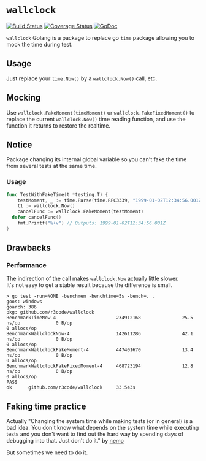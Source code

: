 # `wallclock`

[![Build Status](https://travis-ci.org/r3code/wallclock.svg?branch=master)](https://travis-ci.org/r3code/wallclock)
[![Coverage Status](https://coveralls.io/repos/github/r3code/wallclock/badge.svg?branch=master)](https://coveralls.io/github/r3code/wallclock?branch=master)
[![GoDoc](https://godoc.org/github.com/r3code/wallclock?status.svg)](https://godoc.org/github.com/r3code/wallclock)

`wallclock` Golang is a package to replace go `time` package allowing you to mock the time during test.

## Usage 

Just replace your `time.Now()` by a `wallclock.Now()` call, etc.

## Mocking 

Use `wallclock.FakeMoment(timeMoment)` or `wallclock.FakeFixedMoment()` to replace the current `wallclock.Now()` time reading function, and use the function it returns to restore the realtime. 


## Notice                                                                                                   

Package changing its internal global variable so you can't fake the time from several tests at the same time. 


### Usage

```go
func TestWithFakeTime(t *testing.T) {
	testMoment, _ := time.Parse(time.RFC3339, "1999-01-02T12:34:56.001Z")	
	t1 := wallclock.Now()
	cancelFunc := wallclock.FakeMoment(testMoment) 
  defer cancelFunc()
	fmt.Printf("%+v") // Outputs: 1999-01-02T12:34:56.001Z	
}
```

## Drawbacks

### Performance

The indirection of the call makes `wallclock.Now` actually little slower.   
It's not easy to get a stable result because the difference is small.

```
> go test -run=NONE -benchmem -benchtime=5s -bench=. .
goos: windows
goarch: 386
pkg: github.com/r3code/wallclock
BenchmarkTimeNow-4                      234912168               25.5 ns/op             0 B/op
0 allocs/op
BenchmarkWallclockNow-4                 142611286               42.1 ns/op             0 B/op
0 allocs/op
BenchmarkWallclockFakeMoment-4          447401670               13.4 ns/op             0 B/op
0 allocs/op
BenchmarkWallclockFakeFixedMoment-4     468723194               12.8 ns/op             0 B/op
0 allocs/op
PASS
ok      github.com/r3code/wallclock     33.543s
```      

## Faking time practice

Actually "Changing the system time while making tests (or in general) is a bad idea. 
You don't know what depends on the system time while executing tests 
and you don't want to find out the hard way by spending days of debugging into 
that. Just don't do it." by [nemo](https://stackoverflow.com/a/18970352/469898)

But sometimes we need to do it.  
